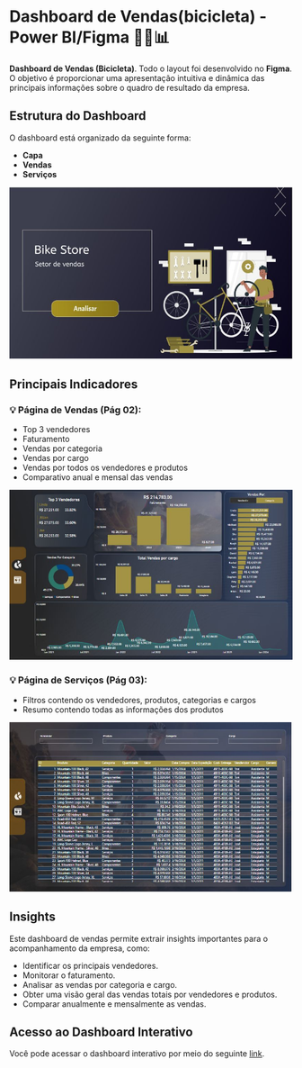 # Dashboard de Vendas(bicicleta) - Power BI/Figma 👨‍💻📊


**Dashboard de Vendas (Bicicleta)**. Todo o layout foi desenvolvido no **Figma**. O objetivo é proporcionar uma apresentação intuitiva e dinâmica das principais informações sobre o quadro de resultado da empresa.

## Estrutura do Dashboard

O dashboard está organizado da seguinte forma:

- **Capa**
- **Vendas**
- **Serviços**

![Capa do Dashboard](capa.jfif)

## Principais Indicadores

### 💡 Página de Vendas (Pág 02):

- Top 3 vendedores
- Faturamento
- Vendas por categoria
- Vendas por cargo
- Vendas por todos os vendedores e produtos
- Comparativo anual e mensal das vendas

![Página de Vendas](dash1.jfif)

### 💡 Página de Serviços (Pág 03):

- Filtros contendo os vendedores, produtos, categorias e cargos
- Resumo contendo todas as informações dos produtos

![Página de Serviços](dash2.jfif)

## Insights

Este dashboard de vendas permite extrair insights importantes para o acompanhamento da empresa, como:

- Identificar os principais vendedores.
- Monitorar o faturamento.
- Analisar as vendas por categoria e cargo.
- Obter uma visão geral das vendas totais por vendedores e produtos.
- Comparar anualmente e mensalmente as vendas.

## Acesso ao Dashboard Interativo

Você pode acessar o dashboard interativo por meio do seguinte [link](https://bit.ly/VendasBike).
